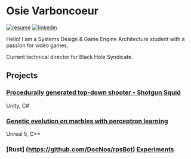 # Osie Varboncoeur
[![résumé](https://img.shields.io/static/v1?&color=ccff90&label=&labelColor=424242&logo=libreoffice&logoColor=fff&message=résumé&&style=flat-square)](./_Current-Resume.pdf)
[![linkedin](https://img.shields.io/static/v1?&color=2867b2&label=&labelColor=424242&logo=linkedin&logoColor=fff&message=linkedin&&style=flat-square)](https://www.linkedin.com/in/ospreyvarboncoeur/)

Hello! I am a Systems Design & Game Engine Architecture student with a passion for video games.

Current technical director for Black Hole Syndicate.


## Projects
### [Procedurally generated top-down shooter - Shotgun Squid](https://github.com/DocNos/NosEngine) 
Unity, C#
### [Genetic evolution on marbles with perceptron learning](https://github.com/DocNos/GeneticEvolution_PLA-Marbles)
Unreal 5, C++
### [Rust] (https://github.com/DocNos/rpsBot) [Experiments](https://github.com/DocNos/NosEngine)
